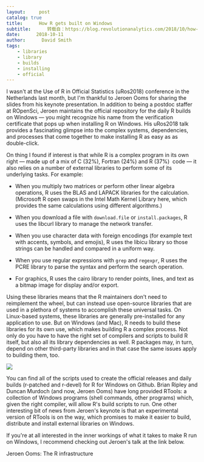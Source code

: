 ```yaml
---
layout:     post
catalog: true
title:      How R gets built on Windows
subtitle:      转载自：https://blog.revolutionanalytics.com/2018/10/how-r-gets-built-on-windows.html
date:      2018-10-11
author:      David Smith
tags:
    - libraries
    - library
    - builds
    - installing
    - official
---
```


I wasn't at the Use of R in Official Statistics (uRos2018) conference in the Netherlands last month, but I'm thankful to Jeroen Ooms for sharing the slides from his keynote presentation. In addition to being a postdoc staffer at ROpenSci, Jeroen maintains the official repository for the daily R builds on Windows — you might recognize his name from the verification certificate that pops up when installing R on Windows. His uRos2018 talk provides a fascinating glimpse into the complex systems, dependencies, and processes that come together to make installing R as easy as as double-click.

On thing I found if interest is that while R is a complex program in its own right — made up of a mix of C (32%), Fortran (24%) and R (37%)  code — it also relies on a number of external libraries to perform some of its underlying tasks. For example:

- When you multiply two matrices or perform other linear algebra operations, R uses the BLAS and LAPACK libraries for the calculation. (Microsoft R open swaps in the Intel Math Kernel Library here, which provides the same calculations using different algorithms.)

- When you download a file with `download.file` or `install.packages`, R uses the libcurl library to manage the network transfer.

- When you use character data with foreign encodings (for example text with accents, symbols, and emojis), R uses the libicu library so those strings can be handled and compared in a uniform way.

- When you use regular expressions with `grep` and `regexpr`, R uses the PCRE library to parse the syntax and perform the search operation.

- For graphics, R uses the cairo library to render points, lines, and text as a bitmap image for display and/or export.


Using these libraries means that the R maintainers don't need to reimplement the wheel, but can instead use open-source libraries that are used in a plethora of systems to accomplish these universal tasks. On Linux-based systems, these libraries are generally pre-installed for any application to use. But on Windows (and Mac), R needs to build these libraries for its own use, which makes building R a complex process. Not only do you have to have the right set of compilers and scripts to build R itself, but also all its library dependencies as well. R packages may, in turn, depend on other third-party libraries and in that case the same issues apply to building them, too.

![](https://revolution-computing.typepad.com/.a/6a010534b1db25970b022ad3b7e025200b-800wi)


You can find all of the scripts used to create the official releases and daily builds (r-patched and r-devel) for R for Windows on Github. Brian Ripley and Duncan Murdoch (and now, Jeroen Ooms) have long provided RTools: a collection of Windows programs (shell commands, other programs) which, given the right compiler, will allow R's build scripts to run. One other interesting bit of news from Jeroen's keynote is that an experimental version of RTools is on the way, which promises to make it easier to build, distribute and install external libraries on Windows.

If you're at all interested in the inner workings of what it takes to make R run on Windows, I recommend checking out Jeroen's talk at the link below.

Jeroen Ooms: The R infrastructure
